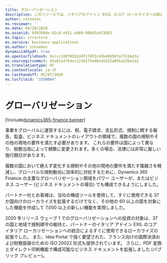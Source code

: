 ```yaml
---
title: グローバリゼーション
description: このリリースでは、イタリアのアドイン EXIL のコア ローカライズへの統合、フランスの国際支払い用の ISO 20022 形式の出荷 (Idea Portal で強く要望)、PDF 変換とダイレクト印刷機能を備えた構成可能なビジネス ドキュメントの拡張 (パブリック プレビューで) が行われます。
author: relnotes
ms.reviewer: ''
ms.date: 04/29/2020
ms.assetid: 039708de-42c8-e911-a968-000d3a4f3883
ms.topic: structure
ms.service: business-applications
ms.author: sshvedov
dynamics365pdf: true
ms.openlocfilehash: 9cccc2ddf02b1d4f17853c45b49650fa77cbb43a
ms.sourcegitcommit: 63a61a3764ac12162f3e06ea5d22a05ba22be2a2
ms.translationtype: HT
ms.contentlocale: ja-JP
ms.lasthandoff: 05/07/2020
ms.locfileid: "3350064"
---
```

# <a name="globalization"></a>グローバリゼーション

[!include[dynamics365-finance banner](../includes/dynamics365-finance.md)]

<!--structure start-->
事業をグローバルに運営するには、税、電子請求、支払形式、規制に関する報告、監査、ビジネス ドキュメントのレイアウトの領域で、複数の国の規制やその他の現地の要件を満たす必要があります。 これらの要件は国によって異なり、税務当局によって頻繁に変更されます。多くの場合、法律には非常に厳しい施行期日があります。 

複数の国において絶えず変化する規制やその他の現地の要件を満たす複雑さを軽減し、グローバルな規制動向に効率的に対処するために、Dynamics 365 Finance の主要なグローバリゼーション領域をパワー ユーザーが、またはビジネス ユーザー (ビジネス ドキュメントの場合) でも構成できるようにしました。 

パートナー社とお客様は、当社の構成ツールを使用して、すぐに使用できる 37 か国向けのローカライズを拡張するだけでなく、その他の 60 以上の国を対象にした機能を作成して 7,000 以上の新しい機能を実現しました。 

2020 年リリース ウェーブ 1 でのグローバリゼーションへの投資の対象は、37 の国と地域で規制順守の維持と、パートナーのイタリア アドイン EXIL のコア イタリア ローカリゼーションへの統合によるすぐに使用できるローカライズの拡張でした。 また、Idea Portal で強く要望された、フランス向けの国際決済および財務振替のための ISO 20022 形式も提供されています。 さらに、PDF 変換とダイレクト印刷機能で構成可能なビジネス ドキュメントを拡張しました (パブリック プレビュー)。
<!--structure end-->



